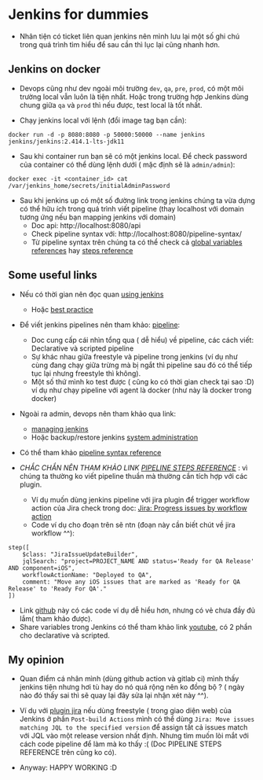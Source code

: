 # Jenkins for dummies

- Nhân tiện có ticket liên quan jenkins nên mình lưu lại một số ghi chú trong quá trình tìm hiểu để sau cần thì lục lại cũng nhanh hơn.

## Jenkins on docker

- Devops cũng như dev ngoài môi trường `dev`, `qa`, `pre`, `prod`, có một môi trường local vẫn luôn là tiện nhất. Hoặc trong trường hợp Jenkins dùng chung giữa `qa` và `prod` thì nếu được, test local là tốt nhất.

- Chạy jenkins local với lệnh (đổi image tag bạn cần):

```linenums="1"
docker run -d -p 8080:8080 -p 50000:50000 --name jenkins jenkins/jenkins:2.414.1-lts-jdk11
```

- Sau khi container run bạn sẽ có một jenkins local. Để check password của container có thể dùng lệnh dưới ( mặc định sẽ là `admin/admin`):

```linenums="1"
docker exec -it <container_id> cat /var/jenkins_home/secrets/initialAdminPassword
```

- Sau khi jenkins up có một số đường link trong jenkins chúng ta vừa dựng có thể hữu ích trong quá trình viết pipeline (thay localhost với domain tương ứng nếu bạn mapping jenkins với domain)
  - Doc api: http://localhost:8080/api
  - Check pipeline syntax với: http://localhost:8080/pipeline-syntax/
  - Từ pipeline syntax trên chúng ta có thể check cả [global variables references](http://localhost:8080/pipeline-syntax/globals) hay [steps reference](http://localhost:8080/pipeline-syntax/html)

## Some useful links

- Nếu có thời gian nên đọc quan [using jenkins](https://www.jenkins.io/doc/book/using/)

  - Hoặc [best practice](https://www.jenkins.io/doc/book/using/best-practices/)

- Để viết jenkins pipelines nên tham khảo: [pipeline](https://www.jenkins.io/doc/book/pipeline/):
  - Doc cung cấp cái nhìn tổng qua ( dễ hiểu) về pipeline, các cách viết: Declarative và scripted pipeline
  - Sự khác nhau giữa freestyle và pipeline trong jenkins (ví dụ như cùng đang chạy giữa trừng mà bị ngắt thì pipeline sau đó có thể tiếp tục lại nhưng freestyle thì không).
  - Một số thứ mình ko test được ( cũng ko có thời gian check tại sao :D) ví dụ như chạy pipeline với agent là docker (như này là docker trong docker)
- Ngoài ra admin, devops nên tham khảo qua link:
  - [managing jenkins](https://www.jenkins.io/doc/book/managing/)
  - Hoặc backup/restore jenkins [system administration](https://www.jenkins.io/doc/book/system-administration/)
- Có thể tham khảo [pipeline syntax reference](https://www.jenkins.io/doc/book/pipeline/syntax/)

- _CHẮC CHẮN NÊN THAM KHẢO LINK [PIPELINE STEPS REFERENCE](https://www.jenkins.io/doc/pipeline/steps/)_ : vì chúng ta thường ko viết pipeline thuần mà thường cần tích hợp với các plugin.
  - Ví dụ muốn dùng jenkins pipeline với jira plugin để trigger workflow action của Jira check trong doc: [Jira: Progress issues by workflow action](https://www.jenkins.io/doc/pipeline/steps/jira/#stepclass-jiraissueupdatebuilder-jira-progress-issues-by-workflow-action)
  - Code ví dụ cho đoạn trên sẽ ntn (đoạn này cần biết chút về jira workflow ^^):

```linenums="1"
step([
    $class: "JiraIssueUpdateBuilder",
    jqlSearch: "project=PROJECT_NAME AND status='Ready for QA Release' AND component=iOS",
    workflowActionName: "Deployed to QA",
    comment: "Move any iOS issues that are marked as 'Ready for QA Release' to 'Ready For QA'."
])
```

- Link [github](https://jenkinsci.github.io/jira-steps-plugin/steps/version/jira_new_version/) này có các code ví dụ dễ hiểu hơn, nhưng có vẻ chưa đầy đủ lắm( tham khảo được).
- Share variables trong Jenkins có thể tham khảo link [youtube](https://www.youtube.com/watch?v=41uUsWQjKRw), có 2 phần cho declarative và scripted.

## My opinion

- Quan điểm cá nhân mình (dùng github action và gitlab ci) mình thấy jenkins tiện nhưng hơi tù hay do nó quá rộng nên ko đồng bộ ? ( ngày nào đó thấy sai thì sẽ quay lại đây sửa lại nhận xét này ^^).

- Ví dụ với [plugin jira](https://plugins.jenkins.io/jira/) nếu dùng freestyle ( trong giao diện web) của Jenkins ở phần `Post-build Actions` mình có thể dùng `Jira: Move issues matching JQL to the specified version` để assign tất cả issues match với JQL vào một release version nhất định. Nhưng tìm muốn lòi mắt với cách code pipeline để làm mà ko thấy :( (Doc PIPELINE STEPS REFERENCE trên cũng ko có).

- Anyway: HAPPY WORKING :D
